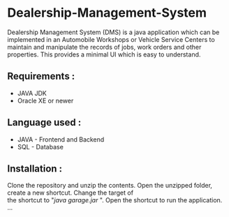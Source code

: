 # Dealership-Management-System
Dealership Management System (DMS) is a java  application which can be implemented in an Automobile Workshops or Vehicle Service Centers to maintain and manipulate the records of jobs, work orders and other properties. This provides a minimal UI which is easy to understand. 
## Requirements : 
- JAVA JDK 
- Oracle XE or newer 
## Language used :
- JAVA - Frontend and Backend
- SQL - Database
## Installation : 
Clone the repository and unzip the contents. Open the unzipped folder, create a new shortcut. Change the target of <br>
the shortcut to "<i>java garage.jar </i>". Open the shortcut to run the application.
...
